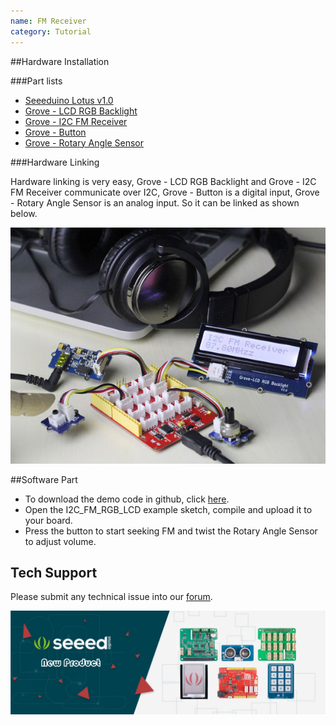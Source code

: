 ```yaml
---
name: FM Receiver
category: Tutorial
---
```


##Hardware Installation

###Part lists

* [Seeeduino Lotus v1.0](https://www.seeedstudio.com/Seeeduino-Lotus-ATMega328-Board-with-Grove-Interface-p-1942.html)
* [Grove - LCD RGB Backlight](https://www.seeedstudio.com/Grove-LCD-RGB-Backlight-p-1643.html)
* [Grove - I2C FM Receiver](https://www.seeedstudio.com/Grove-I2C-FM-Receiver-p-1953.html)
* [Grove - Button](https://www.seeedstudio.com/Grove-Button-p-766.html)
* [Grove - Rotary Angle Sensor](https://www.seeedstudio.com/Grove-Rotary-Angle-Sensor-p-770.html)

###Hardware Linking

Hardware linking is very easy, Grove - LCD RGB Backlight and Grove - I2C FM Receiver communicate over I2C, Grove - Button is a digital input, Grove - Rotary Angle Sensor is an analog input. So it can be linked as shown below.

![](https://github.com/SeeedDocument/Seeeduino_Lotus/blob/master/img/Seeeduino_Lotus_usage.jpg?raw=true)

##Software Part

* To download the demo code in github, click [here](https://github.com/Seeed-Studio/Seeeduino_lotus_Usage).
* Open the I2C_FM_RGB_LCD example sketch, compile and upload it to your board.
* Press the button to start seeking FM and twist the Rotary Angle Sensor to adjust volume.
## Tech Support
Please submit any technical issue into our [forum](http://forum.seeedstudio.com/). <br /><p style="text-align:center"><a href="https://www.seeedstudio.com/act-4.html?utm_source=wiki&utm_medium=wikibanner&utm_campaign=newproducts" target="_blank"><img src="https://github.com/SeeedDocument/Wiki_Banner/raw/master/new_product.jpg" /></a></p>